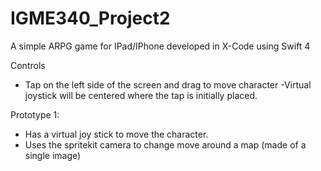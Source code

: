 # IGME340_Project2
A simple ARPG game for IPad/IPhone developed in X-Code using Swift 4

Controls
  - Tap on the left side of the screen and drag to move character
    -Virtual joystick will be centered where the tap is initially placed.

Prototype 1:
  - Has a virtual joy stick to move the character.
  - Uses the spritekit camera to change move around a map (made of a single image)
